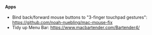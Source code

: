 
#### Apps

- Bind back/forward mouse buttons to "3-finger touchpad gestures": https://github.com/noah-nuebling/mac-mouse-fix
- Tidy up Menu Bar: https://www.macbartender.com/Bartender4/

